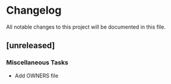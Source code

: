 # Changelog

All notable changes to this project will be documented in this file.

## [unreleased]

### Miscellaneous Tasks

- Add OWNERS file

<!-- generated by git-cliff -->
